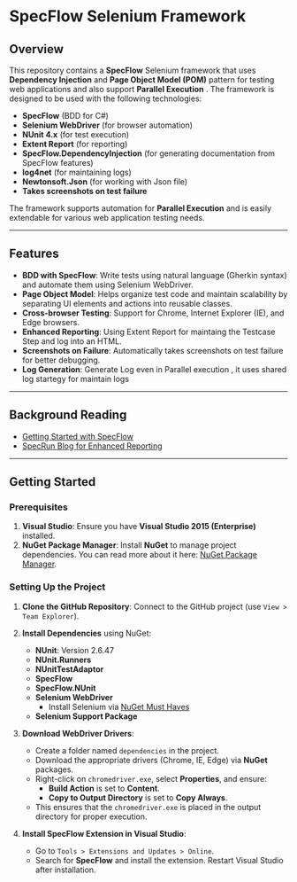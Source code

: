 # SpecFlow Selenium Framework

## Overview

This repository contains a **SpecFlow** Selenium framework that uses **Dependency Injection** and **Page Object Model (POM)** pattern for testing web applications and also support **Parallel Execution** . The framework is designed to be used with the following technologies:

- **SpecFlow** (BDD for C#)
- **Selenium WebDriver** (for browser automation)
- **NUnit 4.x** (for test execution)
- **Extent Report** (for reporting)
- **SpecFlow.DependencyInjection** (for generating documentation from SpecFlow features)
- **log4net** (for maintaining logs)
- **Newtonsoft.Json** (for working with Json file)
- **Takes screenshots on test failure**

The framework supports automation for **Parallel Execution** and is easily extendable for various web application testing needs.

---

## Features

- **BDD with SpecFlow**: Write tests using natural language (Gherkin syntax) and automate them using Selenium WebDriver.
- **Page Object Model**: Helps organize test code and maintain scalability by separating UI elements and actions into reusable classes.
- **Cross-browser Testing**: Support for Chrome, Internet Explorer (IE), and Edge browsers.
- **Enhanced Reporting**: Using Extent Report for maintaing the Testcase Step and log into an HTML.
- **Screenshots on Failure**: Automatically takes screenshots on test failure for better debugging.
- **Log Generation**: Generate Log even in Parallel execution , it uses shared log startegy for maintain logs

---

## Background Reading

- [Getting Started with SpecFlow](http://ralucasuditu-softwaretesting.blogspot.co.uk/2015/06/write-your-first-test-with-specflow-and.html?m=1)
- [SpecRun Blog for Enhanced Reporting](http://tech.opentable.co.uk/blog/2013/06/07/getting-started-with-specrun/)
  
---

## Getting Started

### Prerequisites

1. **Visual Studio**: Ensure you have **Visual Studio 2015 (Enterprise)** installed.
2. **NuGet Package Manager**: Install **NuGet** to manage project dependencies. You can read more about it here: [NuGet Package Manager](http://docs.nuget.org/consume/package-manager-dialog#managing-packages-for-the-solution).

### Setting Up the Project

1. **Clone the GitHub Repository**: Connect to the GitHub project (use `View > Team Explorer`).
2. **Install Dependencies** using NuGet:
   - **NUnit**: Version 2.6.47
   - **NUnit.Runners**
   - **NUnitTestAdaptor**
   - **SpecFlow**
   - **SpecFlow.NUnit**
   - **Selenium WebDriver**
     - Install Selenium via [NuGet Must Haves](http://nugetmusthaves.com/Tag/selenium)
   - **Selenium Support Package**

3. **Download WebDriver Drivers**:
   - Create a folder named `dependencies` in the project.
   - Download the appropriate drivers (Chrome, IE, Edge) via **NuGet** packages.
   - Right-click on `chromedriver.exe`, select **Properties**, and ensure:
     - **Build Action** is set to **Content**.
     - **Copy to Output Directory** is set to **Copy Always**.
   - This ensures that the `chromedriver.exe` is placed in the output directory for proper execution.

4. **Install SpecFlow Extension in Visual Studio**:
   - Go to `Tools > Extensions and Updates > Online`.
   - Search for **SpecFlow** and install the extension. Restart Visual Studio after installation.




